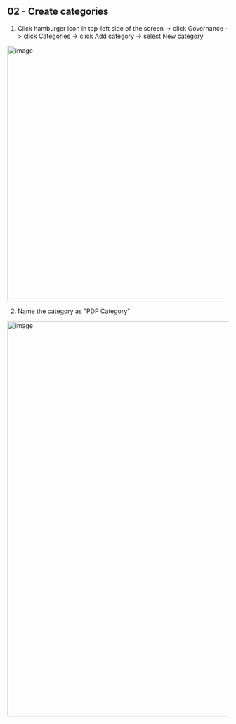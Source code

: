 ## 02 - Create categories

1. Click hamburger icon in top-left side of the screen -> click Governance -> click Categories -> click Add category -> select New category

<img width="1728" height="582" alt="image" src="https://github.com/user-attachments/assets/142880c4-84be-4abf-94e2-3abddee3a853" />

2. Name the category as "PDP Category"

<img width="620" height="901" alt="image" src="https://github.com/user-attachments/assets/9b541ab3-a328-48a6-94eb-7ac1fc4a9631" />
